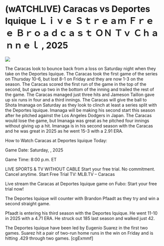# (wATCHLIVE) Caracas vs Deportes Iquique Ｌｉｖｅ Ｓｔｒｅａｍ Ｆｒｅｅ Ｂｒｏａｄｃａｓｔ ＯＮ Ｔｖ Ｃｈａｎｎｅｌ , 2025  
  
  
[![](https://i.imgur.com/qSNzIqt.png)](https://movie.rssnews.media/TsOOYJk.php)  
  
The Caracas look to bounce back from a loss on Saturday night when they take on the Deportes Iquique. The Caracas took the first game of the series on Thursday 10-6, but lost 8-1 on Friday and they are now 1-3 on the season. The Caracas scored the first run of the game in the top of the second, but gave up two in the bottom of the inning and trailed the rest of the game. The Caracas managed just three hits and Jameson Taillon gave up six runs in four and a third innings. The Caracas will give the ball to Shota Imanaga on Saturday as they look to clinch at least a series split with the Deportes Iquique. Imanaga will be making his second start this season after he pitched against the Los Angeles Dodgers in Japan. The Caracas would lose the game, but Imanaga was great as he pitched four innings without giving up a hit. Imanaga is in his second season with the Caracas and he was great in 2025 as he went 15-3 with a 2.91 ERA.

How to Watch Caracas at Deportes Iquique Today:

Game Date: Saturday, , 2025

Game Time: 8:00 p.m. ET

LIVE SPORTS & TV WITHOUT CABLE
Start your free trial. No commitment. Cancel anytime.
Start Free Trial
TV: MLB.TV – Caracas

Live stream the Caracas at Deportes Iquique game on Fubo: Start your free trial now!

The Deportes Iquique will counter with Brandon Pfaadt as they try and win a second straight game.

Pfaadt is entering his third season with the Deportes Iquique. He went 11-10 in 2025 with a 4.71 ERA. He struck out 185 last season and walked just 42.

The Deportes Iquique have been led by Eugenio Suarez in the first two games. Suarez hit a pair of two-run home runs in the win on Friday and is hitting .429 through two games. [cgExmmf]